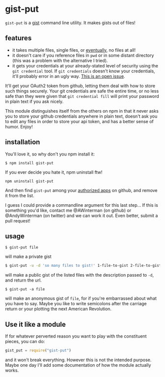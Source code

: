 gist-put
=======

`gist-put` is a [gist](https://gist.github.com/) command line utility. It makes gists out of files! 

## features ##

- it takes multiple files, single files, or
  [eventually](https://github.com/AWinterman/gist-put/blob/master/gist-put#L17-L20),
no files at all!
- it doesn't care if you reference files in `pwd` or in some distant
  directory (this was a problem with the alternative I tried).
- it gets your credentials at your already-stated level of security
using the `git credential` tool. If `git credentials` doesn't know your
credentials, it'll probably error in an ugly way.  [This is an open
issue](https://github.com/AWinterman/gist-put/issues/1).

It'll get your OAuth2 token from github, letting them deal with how to store
such things securely. Your git credentials are safe the entire time, or no
less safe than they were given that `git credential fill` will print your
password in plain text if you ask nicely. 

This module distinguishes itself from the others on npm in that it never asks
you to store your github credentials anywhere in plain text, doesn't ask you to
edit any files in order to store your api token, and has a better sense of
humor. Enjoy!

## installation ##

You'll love it, so why don't you npm install it:
```
$ npm install gist-put
```


If you ever decide you hate it, npm uninstall ftw!

```
npm uninstall gist-put
```

And then find `gist-put` among your [authorized apps](https://github.com/settings/applications) on github, and remove it from
the list. 

I guess I could provide a commandline argument for this last step... If this is
something you'd like, contact me @AWinterman (on github) or @AndyWinterman (on
twitter) and we can work it out. Even better, submit a pull request!


## usage ##

```
$ gist-put file
```
 will make a private gist

```bash
$ gist-put -u -d 'so many files to gist!' 1-file-to-gist 2-file-to-gist 3-file-to-gist
```
will make a public gist of the listed files with the description passed to
`-d`, and return the url. 

```
$ gist-put -a file
```
 will make an anonymous gist of `file`, for if you're
embarrassed about what you have to say. Maybe you like to write semicolons
after the carriage return or your plotting the next American Revolution.

## Use it like a module ##
If for whatever perverted reason you want to play with the constituent pieces,
you can do:

```js
gist_put = require("gist-put")
```
and it won't break everything. However this is not the intended purpose. Maybe
one day I'll add some documentation of how the module actually works.



